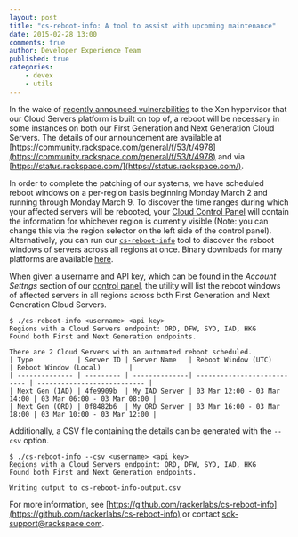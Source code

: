 ```yaml
---
layout: post
title: "cs-reboot-info: A tool to assist with upcoming maintenance"
date: 2015-02-28 13:00
comments: true
author: Developer Experience Team
published: true
categories:
    - devex
    - utils
---
```


In the wake of
[recently announced vulnerabilities](http://xenbits.xen.org/xsa/) to the
Xen hypervisor that our Cloud Servers platform is built on top of, a reboot
will be necessary in some instances on both our First Generation and Next
Generation Cloud Servers. The details of our announcement are available at
[https://community.rackspace.com/general/f/53/t/4978](https://community.rackspace.com/general/f/53/t/4978) and via
[https://status.rackspace.com/](https://status.rackspace.com/).

In order to complete the patching of our systems, we have scheduled
reboot windows on a per-region basis beginning Monday March 2 and running
through Monday March 9. To discover the time ranges during which your
affected servers will be rebooted, your
[Cloud Control Panel](https://mycloud.rackspace.com/) will contain the
information for whichever region is currently visible (Note: you can change
this via the region selector on the left side of the control panel).
Alternatively, you can run our
[`cs-reboot-info`](https://github.com/rackerlabs/cs-reboot-info)
tool to discover the reboot windows of servers across all regions at once.
Binary downloads for many platforms are available
[here](https://github.com/rackerlabs/cs-reboot-info/#installation---binaries).

When given a username and API key, which can be found in the *Account Settngs*
section of our [control panel](https://mycloud.rackspace.com/), the utility
will list the reboot windows of affected servers in all regions across both
First Generation and Next Generation Cloud Servers.

    $ ./cs-reboot-info <username> <api key>
    Regions with a Cloud Servers endpoint: ORD, DFW, SYD, IAD, HKG
    Found both First and Next Generation endpoints.

    There are 2 Cloud Servers with an automated reboot scheduled.
    | Type           | Server ID | Server Name   | Reboot Window (UTC)         | Reboot Window (Local)       |
    | -------------- | --------- | --------------| --------------------------- | --------------------------- |
    | Next Gen (IAD) | 4fe9909b  | My IAD Server | 03 Mar 12:00 - 03 Mar 14:00 | 03 Mar 06:00 - 03 Mar 08:00 |
    | Next Gen (ORD) | 0f8482b6  | My ORD Server | 03 Mar 16:00 - 03 Mar 18:00 | 03 Mar 10:00 - 03 Mar 12:00 |

Additionally, a CSV file containing the details can be generated with
the `--csv` option.

    $ ./cs-reboot-info --csv <username> <api key>
    Regions with a Cloud Servers endpoint: ORD, DFW, SYD, IAD, HKG
    Found both First and Next Generation endpoints.

    Writing output to cs-reboot-info-output.csv

For more information, see
[https://github.com/rackerlabs/cs-reboot-info](https://github.com/rackerlabs/cs-reboot-info)
or contact
[sdk-support@rackspace.com](mailto:sdk-support@rackspace.com?subject=cs-reboot-info).
